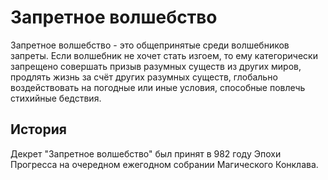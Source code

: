 # Запретное волшебство

Запретное волшебство - это общепринятые среди волшебников запреты. Если волшебник не хочет стать изгоем, то ему категорически запрещено совершать призыв разумных существ из других миров, продлять жизнь за счёт других разумных существ, глобально воздействовать на погодные или иные условия, способные повлечь стихийные бедствия.

## История

Декрет "Запретное волшебство" был принят в 982 году Эпохи Прогресса на очередном ежегодном собрании Магического Конклава.

